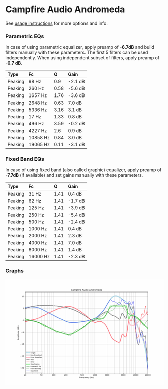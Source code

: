 # Campfire Audio Andromeda
See [usage instructions](https://github.com/jaakkopasanen/AutoEq#usage) for more options and info.

### Parametric EQs
In case of using parametric equalizer, apply preamp of **-6.7dB** and build filters manually
with these parameters. The first 5 filters can be used independently.
When using independent subset of filters, apply preamp of **-6.7 dB**.

| Type    | Fc       |    Q | Gain    |
|:--------|:---------|:-----|:--------|
| Peaking | 98 Hz    | 0.9  | -2.1 dB |
| Peaking | 260 Hz   | 0.58 | -5.6 dB |
| Peaking | 1657 Hz  | 1.76 | -3.6 dB |
| Peaking | 2648 Hz  | 0.63 | 7.0 dB  |
| Peaking | 5336 Hz  | 3.16 | 3.1 dB  |
| Peaking | 17 Hz    | 1.33 | 0.8 dB  |
| Peaking | 496 Hz   | 3.59 | -0.2 dB |
| Peaking | 4227 Hz  | 2.6  | 0.9 dB  |
| Peaking | 10858 Hz | 0.84 | 3.0 dB  |
| Peaking | 19065 Hz | 0.11 | -3.1 dB |

### Fixed Band EQs
In case of using fixed band (also called graphic) equalizer, apply preamp of **-7.7dB**
(if available) and set gains manually with these parameters.

| Type    | Fc       |    Q | Gain    |
|:--------|:---------|:-----|:--------|
| Peaking | 31 Hz    | 1.41 | 0.4 dB  |
| Peaking | 62 Hz    | 1.41 | -1.7 dB |
| Peaking | 125 Hz   | 1.41 | -3.9 dB |
| Peaking | 250 Hz   | 1.41 | -5.4 dB |
| Peaking | 500 Hz   | 1.41 | -2.4 dB |
| Peaking | 1000 Hz  | 1.41 | 0.4 dB  |
| Peaking | 2000 Hz  | 1.41 | 2.3 dB  |
| Peaking | 4000 Hz  | 1.41 | 7.0 dB  |
| Peaking | 8000 Hz  | 1.41 | 1.4 dB  |
| Peaking | 16000 Hz | 1.41 | -2.3 dB |

### Graphs
![](./Campfire%20Audio%20Andromeda.png)